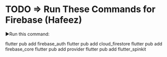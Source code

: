# TODO => Run These Commands for Firebase (Hafeez)
▶️Run this command:

flutter pub add firebase_auth
flutter pub add cloud_firestore
flutter pub add firebase_core
flutter pub add provider
flutter pub add flutter_spinkit
